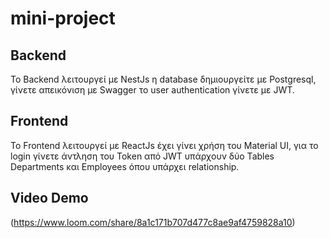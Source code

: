 # mini-project


## Backend

Το Backend λειτουργεί με NestJs η database δημιουργείτε με Postgresql,
γίνετε απεικόνιση με Swagger το user authentication γίνετε με JWT.


## Frontend

Το Frontend λειτουργεί με ReactJs έχει γίνει χρήση του Material UI,
για το login γίνετε άντληση του Token από JWT υπάρχουν δύο Tables Departments και Employees όπου υπάρχει relationship. 


## Video Demo

(https://www.loom.com/share/8a1c171b707d477c8ae9af4759828a10)
